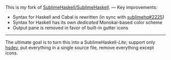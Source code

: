 This is *my* fork of [SublimeHaskell/SublimeHaskell][SublimeHaskell/SublimeHaskell]. — Key improvements:

- Syntax for Haskell and Cabal is rewritten (in sync with [sublimehq#2225][sublimehq#2225])
- Syntax for Haskell has its own *dedicated* Monokai-based color scheme
- Output pane is removed in favor of built-in gutter icons

---

The ultimate goal is to turn this into a SublimeHaskell-*Lite*; support only [hsdev][hsdev], put everything in a single source file, remove everything except icons.


[SublimeHaskell/SublimeHaskell]:
  https://github.com/SublimeHaskell/SublimeHaskell
[sublimehq#2225]:
  https://github.com/sublimehq/Packages/pull/2225
[hsdev]:
  https://github.com/mvoidex/hsdev
